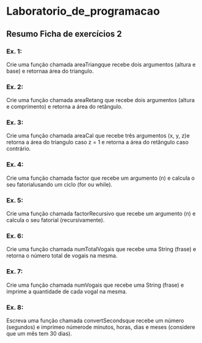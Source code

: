 # Laboratorio_de_programacao

## Resumo Ficha de exercícios 2

### Ex. 1:

Crie uma função chamada areaTriangque recebe dois argumentos (altura e base) e retornaa área do triangulo.

### Ex. 2:

Crie  uma  função chamada areaRetang que recebe  dois  argumentos  (altura  e comprimento) e retorna a área do retângulo.

### Ex. 3:

Crie uma função chamada areaCal que recebe três argumentos (x, y, z)e retorna a área do triangulo caso z = 1 e retorna a área do retângulo caso contrário.

### Ex. 4:

Crie uma função chamada factor que recebe um argumento (n) e calcula o seu fatorialusando um ciclo (for ou while).

### Ex. 5:

Crie uma função chamada factorRecursivo que recebe um argumento (n) e calcula o seu fatorial (recursivamente).

### Ex. 6:

Crie uma função chamada numTotalVogais que recebe uma String (frase) e retorna o número total de vogais na mesma.

### Ex. 7:

Crie  uma  função chamada  numVogais que  recebe  uma  String  (frase)  e imprime  a quantidade de cada vogal na mesma.

### Ex. 8:

Escreva uma função chamada convertSecondsque recebe um número (segundos) e imprimeo númerode minutos, horas, dias e meses (considere que um mês tem 30 dias).
